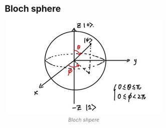 
# Bloch sphere







<div style="text-align: center;">
    <img src="../../Quantum_Algorithm_101/images/bloch_sphere.jpg" alt="Description of the image" style="width: 500px; height: 300px;">
    <p style="font-size: 16px; font-style: italic; color: gray; margin-top: 5px;">
        Bloch shpere
    </p>
</div>